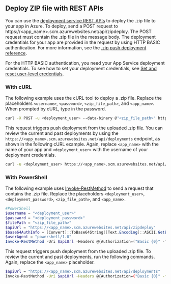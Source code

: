 ## <a name="rest"></a>Deploy ZIP file with REST APIs 

You can use the [deployment service REST APIs](https://github.com/projectkudu/kudu/wiki/REST-API) to deploy the .zip file to your app in Azure. To deploy, send a POST request to https://<app_name>.scm.azurewebsites.net/api/zipdeploy. The POST request must contain the .zip file in the message body. The deployment credentials for your app are provided in the request by using HTTP BASIC authentication. For more information, see the [.zip push deployment reference](https://github.com/projectkudu/kudu/wiki/Deploying-from-a-zip-file). 

For the HTTP BASIC authentication, you need your App Service deployment credentials. To see how to set your deployment credentials, see [Set and reset user-level credentials](../articles/app-service/app-service-deployment-credentials.md#userscope).

### With cURL

The following example uses the cURL tool to deploy a .zip file. Replace the placeholders `<username>`, `<password>`, `<zip_file_path>`, and `<app_name>`. When prompted by cURL, type in the password.

```bash
curl -X POST -u <deployment_user> --data-binary @"<zip_file_path>" https://<app_name>.scm.azurewebsites.net/api/zipdeploy
```

This request triggers push deployment from the uploaded .zip file. You can review the current and past deployments by using the `https://<app_name>.scm.azurewebsites.net/api/deployments` endpoint, as shown in the following cURL example. Again, replace `<app_name>` with the name of your app and `<deployment_user>` with the username of your deployment credentials.

```bash
curl -u <deployment_user> https://<app_name>.scm.azurewebsites.net/api/deployments
```

### With PowerShell

The following example uses [Invoke-RestMethod](/powershell/module/microsoft.powershell.utility/invoke-restmethod) to send a request that contains the .zip file. Replace the placeholders `<deployment_user>`, `<deployment_password>`, `<zip_file_path>`, and `<app_name>`.

```PowerShell
#PowerShell
$username = "<deployment_user>"
$password = "<deployment_password>"
$filePath = "<zip_file_path>"
$apiUrl = "https://<app_name>.scm.azurewebsites.net/api/zipdeploy"
$base64AuthInfo = [Convert]::ToBase64String([Text.Encoding]::ASCII.GetBytes(("{0}:{1}" -f $username, $password)))
$userAgent = "powershell/1.0"
Invoke-RestMethod -Uri $apiUrl -Headers @{Authorization=("Basic {0}" -f $base64AuthInfo)} -UserAgent $userAgent -Method POST -InFile $filePath -ContentType "multipart/form-data"
```

This request triggers push deployment from the uploaded .zip file. To review the current and past deployments, run the following commands. Again, replace the `<app_name>` placeholder.

```bash
$apiUrl = "https://<app_name>.scm.azurewebsites.net/api/deployments"
Invoke-RestMethod -Uri $apiUrl -Headers @{Authorization=("Basic {0}" -f $base64AuthInfo)} -UserAgent $userAgent -Method GET
```
